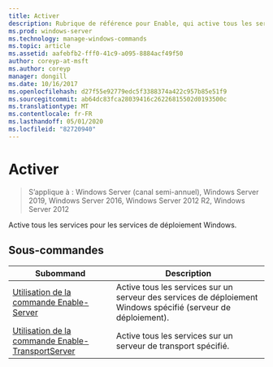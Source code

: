 ```yaml
---
title: Activer
description: Rubrique de référence pour Enable, qui active tous les services pour les services de déploiement Windows.
ms.prod: windows-server
ms.technology: manage-windows-commands
ms.topic: article
ms.assetid: aafebfb2-fff0-41c9-a095-8884acf49f50
author: coreyp-at-msft
ms.author: coreyp
manager: dongill
ms.date: 10/16/2017
ms.openlocfilehash: d27f55e92779edc5f3388374a422c957b85e51f9
ms.sourcegitcommit: ab64dc83fca28039416c26226815502d0193500c
ms.translationtype: MT
ms.contentlocale: fr-FR
ms.lasthandoff: 05/01/2020
ms.locfileid: "82720940"
---
```

# <a name="enable"></a>Activer

> S’applique à : Windows Server (canal semi-annuel), Windows Server 2019, Windows Server 2016, Windows Server 2012 R2, Windows Server 2012

Active tous les services pour les services de déploiement Windows.

## <a name="subcommands"></a>Sous-commandes
|Subommand|Description|
|-------|--------|
|[Utilisation de la commande Enable-Server](using-the-enable-server-command.md)|Active tous les services sur un serveur des services de déploiement Windows spécifié (serveur de déploiement).|
|[Utilisation de la commande Enable-TransportServer](using-the-enable-transportserver-command.md)|Active tous les services sur un serveur de transport spécifié.|
